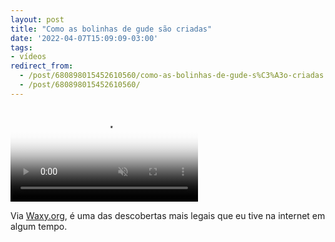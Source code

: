 ```yaml
---
layout: post
title: "Como as bolinhas de gude são criadas"
date: '2022-04-07T15:09:09-03:00'
tags:
- vídeos
redirect_from:
  - /post/680898015452610560/como-as-bolinhas-de-gude-s%C3%A3o-criadas
  - /post/680898015452610560/
---
```


<video controls="controls" autoplay="autoplay" muted="muted" poster="https://64.media.tumblr.com/tumblr_r9zeazODIy1zq7jcf_frame1.jpg"><source src="https://va.media.tumblr.com/tumblr_r9zeazODIy1zq7jcf.mp4" type="video/mp4"></source></video>

Via [Waxy.org](https://waxy.org/2022/03/the-incredible-satisfying-birth-of-a-marble/), é uma das descobertas mais legais que eu tive na internet em algum tempo.

